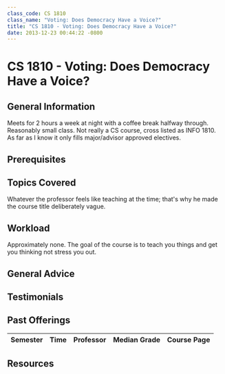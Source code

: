 ```yaml
---
class_code: CS 1810
class_name: "Voting: Does Democracy Have a Voice?"
title: "CS 1810 - Voting: Does Democracy Have a Voice?"
date: 2013-12-23 00:44:22 -0800
---
```

# CS 1810 - Voting: Does Democracy Have a Voice?

## General Information
Meets for 2 hours a week at night with a coffee break halfway through. Reasonably small class. Not really a CS course, cross listed as INFO 1810. As far as I know it only fills major/advisor approved electives.

## Prerequisites

## Topics Covered
Whatever the professor feels like teaching at the time; that's why he made the course title deliberately vague.

## Workload
Approximately none. The goal of the course is to teach you things and get you thinking not stress you out.

## General Advice

## Testimonials

## Past Offerings

| Semester | Time | Professor | Median Grade | Course Page |
| --- | --- | --- | --- | --- |

## Resources
